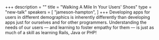 +++
description = ""
title = "Walking A Mile In Your Users' Shoes"
type = "new-talk"
speakers = [
        "jameson-hampton",
]
+++
Developing apps for users in different demographics is inherently differently than developing apps just for ourselves and for other programmers. Understanding the needs of our users — and learning to foster empathy for them — is just as much of a skill as learning Rails, Java or PHP!